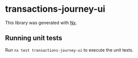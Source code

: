 # transactions-journey-ui

This library was generated with [Nx](https://nx.dev).

## Running unit tests

Run `nx test transactions-journey-ui` to execute the unit tests.
